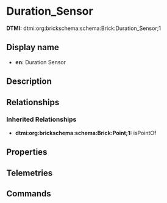 # Duration_Sensor
**DTMI:** dtmi:org:brickschema:schema:Brick:Duration_Sensor;1
## Display name
- **en:** Duration Sensor
## Description
## Relationships
### Inherited Relationships
* **dtmi:org:brickschema:schema:Brick:Point;1:** isPointOf
## Properties
## Telemetries
## Commands

